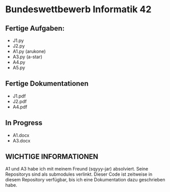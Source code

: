 # Bundeswettbewerb Informatik 42

## Fertige Aufgaben:

- J1.py
- J2.py
- A1.py (arukone)
- A3.py (a-star)
- A4.py
- A5.py

## Fertige Dokumentationen

- J1.pdf
- J2.pdf
- A4.pdf

## In Progress

- A1.docx
- A3.docx

## WICHTIGE INFORMATIONEN
A1 und A3 habe ich mit meinem Freund (sqyyy-jar) absolviert. Seine Repositorys sind als submodules verlinkt.
Dieser Code ist zeitweise in diesem Repository verfügbar, bis ich eine Dokumentation dazu geschrieben habe.